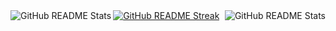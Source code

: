 <section>
        <a href="https://github.com/anuraghazra/github-readme-stats">
            <img align="left" title="qwq" src="https://github-readme-stats.vercel.app/api?username=xsk666&show_icons=true&bg_color=0,ffafbd,ffc3a0&icon_color=fff&title_color=fff&text_color=fff" alt="GitHub README Stats" />
            <img align="right" title="qwwq" src="https://github-readme-stats.vercel.app/api/top-langs/?username=xsk666&bg_color=0,8e9eab,eef2f3&title_color=136a8a&text_color=136a8a" alt="GitHub README Stats" />
            <img title="QuQ" src="http://github-readme-streak-stats.herokuapp.com?user=xsk666&background=A0D8EF&border=ABCED8&stroke=FFF1CF&ring=D6E9CA&fire=F5B1AA&currStreakNum=595857&sideNums=7D7D7D&currStreakLabel=CE5242&sideLabels=E9546B&dates=5A79BA" alt="GitHub README Streak" />
        </a>
</section>
